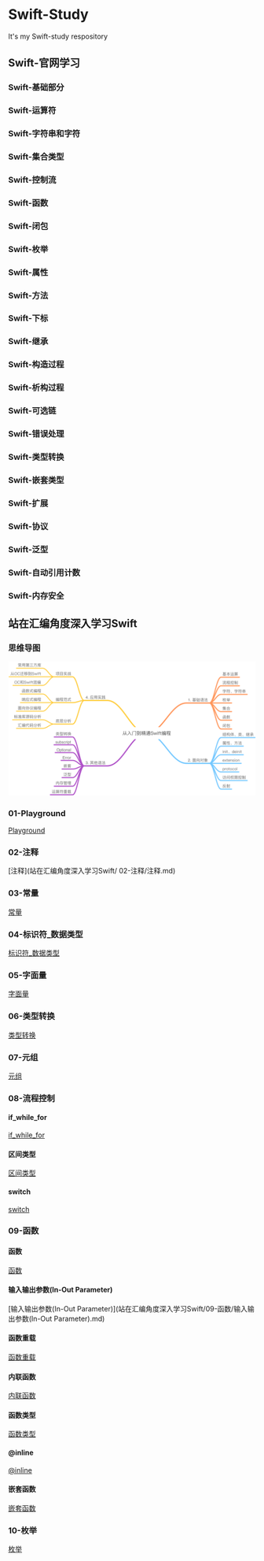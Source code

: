 # Swift-Study

It's my Swift-study respository

## Swift-官网学习

### Swift-基础部分

### Swift-运算符

### Swift-字符串和字符

### Swift-集合类型

### Swift-控制流

### Swift-函数

### Swift-闭包

### Swift-枚举

### Swift-属性

### Swift-方法

### Swift-下标

### Swift-继承

### Swift-构造过程

### Swift-析构过程

### Swift-可选链

### Swift-错误处理

### Swift-类型转换

### Swift-嵌套类型

### Swift-扩展

### Swift-协议

### Swift-泛型

### Swift-自动引用计数

### Swift-内存安全

## 站在汇编角度深入学习Swift

### 思维导图

![avatar](站在汇编角度深入学习Swift/从入门到精通Swift编程.png)

### 01-Playground

[Playground](站在汇编角度深入学习Swift/01-Playground/Playground.md)

### 02-注释

[注释](站在汇编角度深入学习Swift/ 02-注释/注释.md)

### 03-常量

[常量](站在汇编角度深入学习Swift/03-常量/常量.md)

### 04-标识符_数据类型

[标识符_数据类型](站在汇编角度深入学习Swift/04-标识符_数据类型/标识符_数据类型.md)

### 05-字面量

[字面量](站在汇编角度深入学习Swift/05-字面量/字面量.md)

### 06-类型转换

[类型转换](站在汇编角度深入学习Swift/06-类型转换/类型转换.md)

### 07-元组

[元组](站在汇编角度深入学习Swift/07-元组/元组.md)

### 08-流程控制

#### if_while_for

[if_while_for](站在汇编角度深入学习Swift/08-流程控制/if_while_for.md)

#### 区间类型

[区间类型](站在汇编角度深入学习Swift/08-流程控制/区间类型.md)

#### switch

[switch](站在汇编角度深入学习Swift/08-流程控制/switch.md)

### 09-函数

#### 函数

[函数](站在汇编角度深入学习Swift/09-函数/函数.md)

#### 输入输出参数(In-Out Parameter)

[输入输出参数(In-Out Parameter)](站在汇编角度深入学习Swift/09-函数/输入输出参数(In-Out Parameter).md)

#### 函数重载

[函数重载](站在汇编角度深入学习Swift/09-函数/函数重载.md)

#### 内联函数

[内联函数](站在汇编角度深入学习Swift/09-函数/内联函数.md)

#### 函数类型

[函数类型](站在汇编角度深入学习Swift/09-函数/函数类型.md)

#### @inline

[@inline](站在汇编角度深入学习Swift/09-函数/@inline.md)

#### 嵌套函数

[嵌套函数](站在汇编角度深入学习Swift/09-函数/嵌套函数.md)

### 10-枚举

[枚举](站在汇编角度深入学习Swift/10-枚举/枚举.md)

